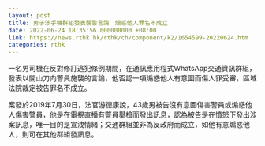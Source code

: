 ```yaml
---
layout: post
title: 男子涉手機群組發表襲警言論　煽惑他人罪名不成立
date: 2022-06-24 18:35:56.000000000 +08:00
link: https://news.rthk.hk/rthk/ch/component/k2/1654599-20220624.htm
categories: rthk
---
```


一名男司機在反對修訂逃犯條例期間，在通訊應用程式WhatsApp交通資訊群組，發表以開山刀向警員施襲的言論，他否認一項煽惑他人有意圖而傷人罪受審，區域法院裁定被告罪名不成立。

案發於2019年7月30日，法官游德康說，43歲男被告沒有意圖傷害警員或煽惑他人傷害警員，他是在電視直播有警員舉槍而發出訊息，認為被告是在憤怒下發出涉案訊息，唯一目的是宣洩情緒；交通群組並非為反政府而成立，如他有意煽惑他人，則可在其他群組發訊息。
